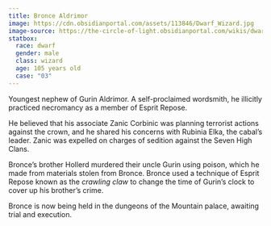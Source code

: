 ```yaml
---
title: Bronce Aldrimor
image: https://cdn.obsidianportal.com/assets/113846/Dwarf_Wizard.jpg
image-source: https://the-circle-of-light.obsidianportal.com/wikis/dwarf
statbox:
  race: dwarf
  gender: male
  class: wizard
  age: 105 years old
  case: "03"
---
```


Youngest nephew of Gurin Aldrimor. A self-proclaimed wordsmith, he illicitly practiced necromancy as a member of Esprit Repose.

He believed that his associate Zanic Corbinic was planning terrorist actions against the crown, and he shared his concerns with Rubinia Elka, the cabal’s leader. Zanic was expelled on charges of sedition against the Seven High Clans.

Bronce’s brother Hollerd murdered their uncle Gurin using poison, which he made from materials stolen from Bronce. Bronce used a technique of Esprit Repose known as the *crawling claw* to change the time of Gurin’s clock to cover up his brother’s crime.

Bronce is now being held in the dungeons of the Mountain palace, awaiting trial and execution.
